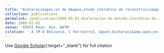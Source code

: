 ```yaml
---
title: "Aceleraci&apos;on de m&apos;etodo iteratvio de reconstrucci&apos;on tomogr&apos;afica mediante procesadores gr&apos;aficos"
collection: publications
permalink: /publication/2009-01-01-Aceleracion-de-metodo-iteratvio-de-reconstruccion-tomografica-mediante-procesadores-graficos
date: 2009-01-01
venue: 'XXXVI Reun. Anu. AATN'
citation: ' A {M A Belzunce, C Verrastro}, &quot;Aceleraci&amp;apos;on de m&amp;apos;etodo iteratvio de reconstrucci&amp;apos;on tomogr&amp;apos;afica mediante procesadores gr&amp;apos;aficos.&quot; XXXVI Reun. Anu. AATN, 2009.'
---
```

Use [Google Scholar](https://scholar.google.com/scholar?q=Aceleraci&#x27;on+de+m&#x27;etodo+iteratvio+de+reconstrucci&#x27;on+tomogr&#x27;afica+mediante+procesadores+gr&#x27;aficos){:target="_blank"} for full citation